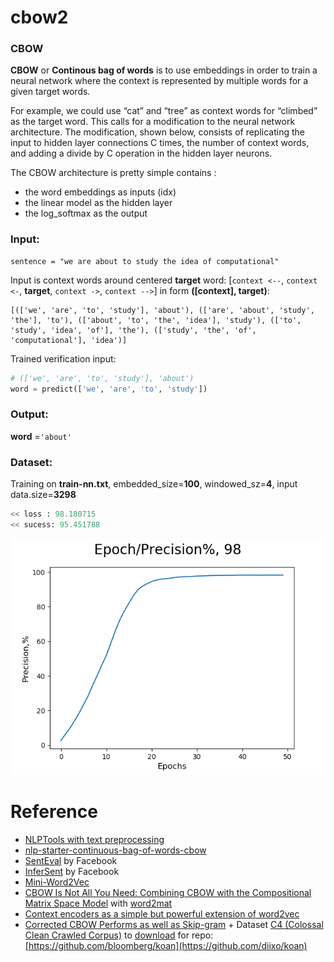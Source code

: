 # cbow2
### CBOW

**CBOW** or **Continous bag of words** is to use embeddings in order to train a neural network where the context is represented by multiple words for a given target words.

For example, we could use “cat” and “tree” as context words for “climbed” as the target word.
This calls for a modification to the neural network architecture.
The modification, shown below, consists of replicating the input to hidden layer connections C times, the number of context words, and adding a divide by C operation in the hidden layer neurons.

The CBOW architecture is pretty simple contains :

- the word embeddings as inputs (idx)
- the linear model as the hidden layer
- the log_softmax as the output

### Input:
```
sentence = "we are about to study the idea of computational"
```
Input is context words around centered **target** word: [`context <--`, `context <-`, **target**, `context ->`, `context -->`] in form **([context], target)**:
```
[(['we', 'are', 'to', 'study'], 'about'), (['are', 'about', 'study', 'the'], 'to'), (['about', 'to', 'the', 'idea'], 'study'), (['to', 'study', 'idea', 'of'], 'the'), (['study', 'the', 'of', 'computational'], 'idea')]
```

Trained verification input: 
```python
# (['we', 'are', 'to', 'study'], 'about')
word = predict(['we', 'are', 'to', 'study'])
```

### Output: 
**word** =`'about'`

### Dataset:
Training on **train-nn.txt**, embedded_size=**100**, windowed_sz=**4**, input data.size=**3298**

```python
<< loss : 98.180715
<< sucess: 95.451788
```

<div align="left">
  <img src="/examples/Figure2.png">
</div>

# Reference

- [NLPTools with text preprocessing](https://github.com/diixo/NLPTools/tree/master/nlptools/preprocessing)
- [nlp-starter-continuous-bag-of-words-cbow](https://www.kaggle.com/code/alincijov/nlp-starter-continuous-bag-of-words-cbow)
- [SentEval](https://github.com/diixo/SentEval) by Facebook
- [InferSent](https://github.com/diixo/InferSent) by Facebook
- [Mini-Word2Vec](https://github.com/diixo/MiniWord2Vec)
- [CBOW Is Not All You Need: Combining CBOW with the Compositional Matrix Space Model](https://paperswithcode.com/paper/cbow-is-not-all-you-need-combining-cbow-with) with [word2mat](https://github.com/diixo/word2mat)
- [Context encoders as a simple but powerful extension of word2vec](https://paperswithcode.com/paper/context-encoders-as-a-simple-but-powerful)
- [Corrected CBOW Performs as well as Skip-gram](https://paperswithcode.com/paper/koan-a-corrected-cbow-implementation) + Dataset [C4 (Colossal Clean Crawled Corpus)](https://paperswithcode.com/dataset/c4) to [download](https://zenodo.org/record/5542319) for repo: [https://github.com/bloomberg/koan](https://github.com/diixo/koan)
